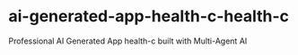 # ai-generated-app-health-c-health-c
Professional AI Generated App health-c built with Multi-Agent AI
